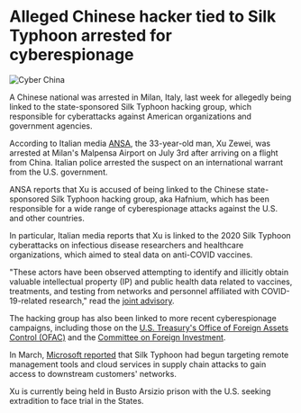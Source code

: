 # Alleged Chinese hacker tied to Silk Typhoon arrested for cyberespionage

![Cyber China](https://www.bleepstatic.com/content/hl-images/2021/05/28/China-world-map.jpg)

A Chinese national was arrested in Milan, Italy, last week for allegedly being linked to the state-sponsored Silk Typhoon hacking group, which responsible for cyberattacks against American organizations and government agencies.

According to Italian media [ANSA](https://www.ansa.it/english/newswire/english%5Fservice/2025/07/07/ansachinese-spy-arrested-in-italy-on-us-warrant%5F9f5bbfe6-74ef-4f78-bb1e-fcf01f755652.html), the 33-year-old man, Xu Zewei, was arrested at Milan's Malpensa Airport on July 3rd after arriving on a flight from China. Italian police arrested the suspect on an international warrant from the U.S. government.

ANSA reports that Xu is accused of being linked to the Chinese state-sponsored Silk Typhoon hacking group, aka Hafnium, which has been responsible for a wide range of cyberespionage attacks against the U.S. and other countries.

In particular, Italian media reports that Xu is linked to the 2020 Silk Typhoon cyberattacks on infectious disease researchers and healthcare organizations, which aimed to steal data on anti-COVID vaccines.

"These actors have been observed attempting to identify and illicitly obtain valuable intellectual property (IP) and public health data related to vaccines, treatments, and testing from networks and personnel affiliated with COVID-19-related research," read the [joint advisory](https://www.fbi.gov/news/press-releases/peoples-republic-of-china-prc-targeting-of-covid-19-research-organizations).

The hacking group has also been linked to more recent cyberespionage campaigns, including those on the [U.S. Treasury's Office of Foreign Assets Control (OFAC)](https://www.bleepingcomputer.com/news/security/chinese-hackers-targeted-sanctions-office-in-treasury-attack/) and the [Committee on Foreign Investment](https://www.bleepingcomputer.com/news/security/treasury-hackers-also-breached-us-foreign-investments-review-office/).

In March, [Microsoft reported](https://www.bleepingcomputer.com/news/security/silk-typhoon-hackers-now-target-it-supply-chains-to-breach-networks/) that Silk Typhoon had begun targeting remote management tools and cloud services in supply chain attacks to gain access to downstream customers' networks.

Xu is currently being held in Busto Arsizio prison with the U.S. seeking extradition to face trial in the States.